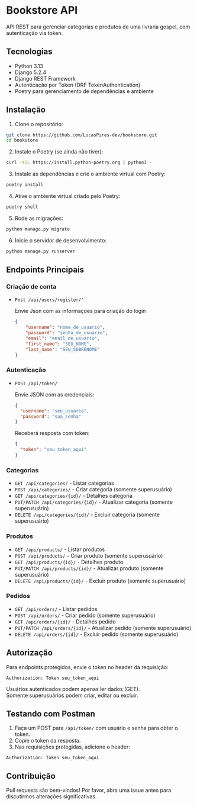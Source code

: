 # Bookstore API

API REST para gerenciar categorias e produtos de uma livraria gospel, com autenticação via token.

## Tecnologias

- Python 3.13  
- Django 5.2.4  
- Django REST Framework  
- Autenticação por Token (DRF TokenAuthentication)  
- Poetry para gerenciamento de dependências e ambiente  

## Instalação

1. Clone o repositório:

```bash
git clone https://github.com/LucasPires-dev/bookstore.git
cd bookstore
```

2. Instale o Poetry (se ainda não tiver):

```bash
curl -sSL https://install.python-poetry.org | python3 -
```

3. Instale as dependências e crie o ambiente virtual com Poetry:

```bash
poetry install
```

4. Ative o ambiente virtual criado pelo Poetry:

```bash
poetry shell
```

5. Rode as migrações:

```bash
python manage.py migrate
```

6. Inicie o servidor de desenvolvimento:

```bash
python manage.py runserver
```

## Endpoints Principais

### Criação de conta

- `Post /api/users/register/'`

    Envie Json com as informaçoes para criação do login

    ```json
    {
        "username": "nome_de_usuario",
        "password": "senha_de_usuario",
        "email": "email_de_usuario",
        "first_name": "SEU_NOME",
        "last_name": "SEU_SOBRENOME"
    }
  ```

### Autenticação

- `POST /api/token/`

  Envie JSON com as credenciais:

  ```json
  {
    "username": "seu_usuario",
    "password": "sua_senha"
  }
  ```

  Receberá resposta com token:

  ```json
  {
    "token": "seu_token_aqui"
  }
  ```

### Categorias

- `GET /api/categories/` - Listar categorias  
- `POST /api/categories/` - Criar categoria (somente superusuário)  
- `GET /api/categories/{id}/` - Detalhes categoria  
- `PUT/PATCH /api/categories/{id}/` - Atualizar categoria (somente superusuário)  
- `DELETE /api/categories/{id}/` - Excluir categoria (somente superusuário)  

### Produtos

- `GET /api/products/` - Listar produtos  
- `POST /api/products/` - Criar produto (somente superusuário)  
- `GET /api/products/{id}/` - Detalhes produto  
- `PUT/PATCH /api/products/{id}/` - Atualizar produto (somente superusuário)  
- `DELETE /api/products/{id}/` - Excluir produto (somente superusuário)  

### Pedidos

- `GET /api/orders/` - Listar pedidos  
- `POST /api/orders/` - Criar pedido (somente superusuário)  
- `GET /api/orders/{id}/` - Detalhes pedido  
- `PUT/PATCH /api/orders/{id}/` - Atualizar pedido (somente superusuário)  
- `DELETE /api/orders/{id}/` - Excluir pedido (somente superusuário)  

## Autorização

Para endpoints protegidos, envie o token no header da requisição:

```
Authorization: Token seu_token_aqui
```

Usuários autenticados podem apenas ler dados (GET).  
Somente superusuários podem criar, editar ou excluir.

## Testando com Postman

1. Faça um POST para `/api/token/` com usuário e senha para obter o token.  
2. Copie o token da resposta.  
3. Nas requisições protegidas, adicione o header:

```
Authorization: Token seu_token_aqui
```

## Contribuição

Pull requests são bem-vindos! Por favor, abra uma issue antes para discutirmos alterações significativas.

